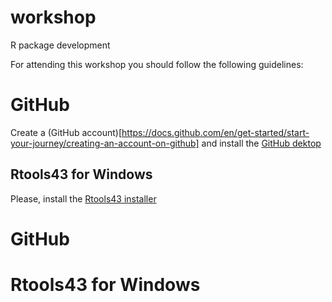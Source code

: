 # workshop
R package development

For attending this workshop you should follow the following guidelines:

# GitHub

Create a (GitHub account)[https://docs.github.com/en/get-started/start-your-journey/creating-an-account-on-github] and install the [GitHub dektop](https://desktop.github.com/)

## Rtools43 for Windows

Please, install the [Rtools43 installer](https://cran.r-project.org/bin/windows/Rtools/rtools43/rtools.html)

# GitHub

# Rtools43 for Windows
